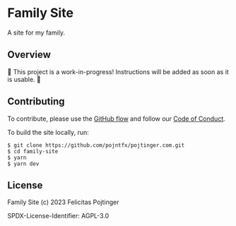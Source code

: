# Family Site

A site for my family.

## Overview

🚧 This project is a work-in-progress! Instructions will be added as soon as it is usable. 🚧

## Contributing

To contribute, please use the [GitHub flow](https://guides.github.com/introduction/flow/) and follow our [Code of Conduct](./CODE_OF_CONDUCT.md).

To build the site locally, run:

```shell
$ git clone https://github.com/pojntfx/pojtinger.com.git
$ cd family-site
$ yarn
$ yarn dev
```

## License

Family Site (c) 2023 Felicitas Pojtinger

SPDX-License-Identifier: AGPL-3.0
